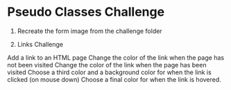 # Pseudo Classes Challenge

1. Recreate the form image from the challenge folder

2. Links Challenge

Add a link to an HTML page
Change the color of the link when the page has not been visited
Change the color of the link when the page has been visited
Choose a third color and a background color for when the link is clicked (on mouse down)
Choose a final color for when the link is hovered.
